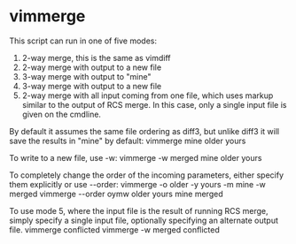 vimmerge
========

This script can run in one of five modes:
  1. 2-way merge, this is the same as vimdiff
  2. 2-way merge with output to a new file
  3. 3-way merge with output to "mine"
  4. 3-way merge with output to a new file
  5. 2-way merge with all input coming from one file, 
     which uses markup similar to the output of RCS merge.
     In this case, only a single input file is given on the cmdline.

By default it assumes the same file ordering as diff3, but unlike diff3 it
will save the results in "mine" by default:
  vimmerge mine older yours

To write to a new file, use -w:
  vimmerge -w merged mine older yours

To completely change the order of the incoming parameters, either specify them
explicitly or use --order:
  vimmerge -o older -y yours -m mine -w merged
  vimmerge --order oymw older yours mine merged

To use mode 5, where the input file is the result of running RCS merge,
simply specify a single input file, optionally specifying an alternate output
file.
  vimmerge conflicted
  vimmerge -w merged conflicted
